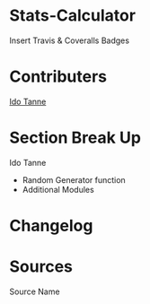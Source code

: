 # Stats-Calculator
Insert Travis & Coveralls Badges

# Contributers
[Ido Tanne](https://github.com/itanne99)<br>

# Section Break Up
Ido Tanne
  - Random Generator function
  - Additional Modules

# Changelog

# Sources

Source Name
